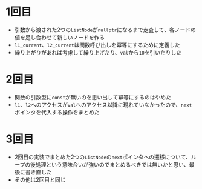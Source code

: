 # 1回目
- 引数から渡された2つの`ListNode`が`nullptr`になるまで走査して、各ノードの値を足し合わせて新しいノードを作る
- `l1_current`、`l2_current`は関数呼び出しを冪等にするために定義した
- 繰り上がりがあれば考慮して繰り上げたり、`val`から`10`を引いたりした

# 2回目
- 関数の引数型に`const`が無いのを思い出して冪等にするのはやめた
- `l1`、`l2`へのアクセスが`val`へのアクセス以降に現れていなかったので、`next`ポインタを代入する操作をまとめた

# 3回目
- 2回目の実装でまとめた2つの`ListNode`の`next`ポインタへの遷移について、ループの後処理という意味合いが強いのでまとめるべきでは無いかと思い、最後に書き直した
- その他は2回目と同じ

